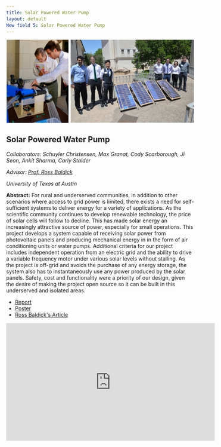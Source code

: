 ```yaml
---
title: Solar Powered Water Pump
layout: default
New field 5: Solar Powered Water Pump
---
```


![](public/img/utaustin_group.png)

## Solar Powered Water Pump

*Collaborators: Schuyler Christensen, Max Granat, Cody Scarborough, Ji Seon, Ankit Sharma, Carly Stalder*

*Advisor: [Prof. Ross Baldick](https://users.ece.utexas.edu/~baldick/)*

*University of Texas at Austin*

**Abstract:** For rural and underserved communities, in addition to other scenarios where access to grid power is limited, there exists a need for self-sufficient systems to deliver energy for a variety of applications. As the scientific community continues to develop renewable technology, the price of solar cells will follow to decline. This has made solar energy an increasingly attractive source of power, especially for small operations. This project develops a system capable of receiving solar power from photovoltaic panels and producing mechanical energy in in the form of air conditioning units or water pumps. Additional criteria for our project includes independent operation from an electric grid and the ability to drive a variable frequency motor under various solar levels without stalling. As the project is off-grid and avoids the purchase of any energy storage, the system also has to instantaneously use any power produced by the solar panels. Safety, cost and functionality were a priority of our design, given the desire of making the project open source so it can be built in this underserved and isolated areas.

* [Report](Jluengo_BScReport.pdf)
* [Poster](JLuengo_BscPoster.pdf)
* [Ross Baldick's Article](http://rossbaldick.com/pumping-water-uphill-storing-energy-without-batteries/)
<iframe width="560" height="315" src="https://www.youtube.com/embed/yR667h2FNRA" frameborder="0" allow="autoplay; encrypted-media" allowfullscreen></iframe>